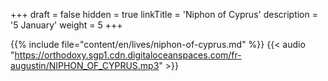 +++
draft = false
hidden = true
linkTitle = 'Niphon of Cyprus'
description = '5 January'
weight = 5
+++

{{% include file="content/en/lives/niphon-of-cyprus.md" %}}
{{< audio "https://orthodoxy.sgp1.cdn.digitaloceanspaces.com/fr-augustin/NIPHON_OF_CYPRUS.mp3" >}}
